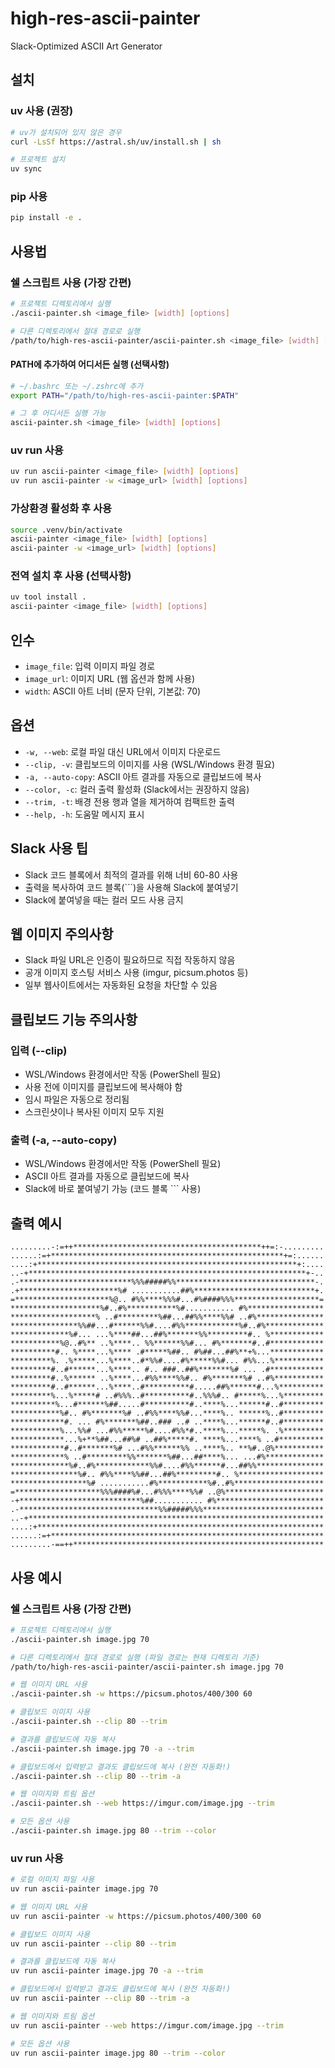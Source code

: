 # high-res-ascii-painter

Slack-Optimized ASCII Art Generator

## 설치

### uv 사용 (권장)
```bash
# uv가 설치되어 있지 않은 경우
curl -LsSf https://astral.sh/uv/install.sh | sh

# 프로젝트 설치
uv sync
```

### pip 사용
```bash
pip install -e .
```

## 사용법

### 쉘 스크립트 사용 (가장 간편)
```bash
# 프로젝트 디렉토리에서 실행
./ascii-painter.sh <image_file> [width] [options]

# 다른 디렉토리에서 절대 경로로 실행
/path/to/high-res-ascii-painter/ascii-painter.sh <image_file> [width] [options]
```

#### PATH에 추가하여 어디서든 실행 (선택사항)
```bash
# ~/.bashrc 또는 ~/.zshrc에 추가
export PATH="/path/to/high-res-ascii-painter:$PATH"

# 그 후 어디서든 실행 가능
ascii-painter.sh <image_file> [width] [options]
```

### uv run 사용
```bash
uv run ascii-painter <image_file> [width] [options]
uv run ascii-painter -w <image_url> [width] [options]
```

### 가상환경 활성화 후 사용
```bash
source .venv/bin/activate
ascii-painter <image_file> [width] [options]
ascii-painter -w <image_url> [width] [options]
```

### 전역 설치 후 사용 (선택사항)
```bash
uv tool install .
ascii-painter <image_file> [width] [options]
```

## 인수

- `image_file`: 입력 이미지 파일 경로
- `image_url`: 이미지 URL (웹 옵션과 함께 사용)
- `width`: ASCII 아트 너비 (문자 단위, 기본값: 70)

## 옵션

- `-w, --web`: 로컬 파일 대신 URL에서 이미지 다운로드
- `--clip, -v`: 클립보드의 이미지를 사용 (WSL/Windows 환경 필요)
- `-a, --auto-copy`: ASCII 아트 결과를 자동으로 클립보드에 복사
- `--color, -c`: 컬러 출력 활성화 (Slack에서는 권장하지 않음)
- `--trim, -t`: 배경 전용 행과 열을 제거하여 컴팩트한 출력
- `--help, -h`: 도움말 메시지 표시

## Slack 사용 팁

- Slack 코드 블록에서 최적의 결과를 위해 너비 60-80 사용
- 출력을 복사하여 코드 블록(```)을 사용해 Slack에 붙여넣기
- Slack에 붙여넣을 때는 컬러 모드 사용 금지

## 웹 이미지 주의사항

- Slack 파일 URL은 인증이 필요하므로 직접 작동하지 않음
- 공개 이미지 호스팅 서비스 사용 (imgur, picsum.photos 등)
- 일부 웹사이트에서는 자동화된 요청을 차단할 수 있음

## 클립보드 기능 주의사항

### 입력 (--clip)
- WSL/Windows 환경에서만 작동 (PowerShell 필요)
- 사용 전에 이미지를 클립보드에 복사해야 함
- 임시 파일은 자동으로 정리됨
- 스크린샷이나 복사된 이미지 모두 지원

### 출력 (-a, --auto-copy)
- WSL/Windows 환경에서만 작동 (PowerShell 필요)
- ASCII 아트 결과를 자동으로 클립보드에 복사
- Slack에 바로 붙여넣기 가능 (코드 블록 ``` 사용)

## 출력 예시

```
.........-:=++******************************************++=:-.........
......:=+****************************************************+=:......
....:+**********************************************************+:....
..-+**************************************************************+-..
.-*************************%%%#####%%*******************************-.
.+**********************%# ...........##%***************************+.
=*********************%@.. #%%****%%%#...#%####%%%*******************=
********************%#..#%***********%#........... #%*****************
*******************% ..#*********%##...##%%****%%# ..#%***************
***************%%##...#******%%#....#%%************%#..#%*************
*************%#... ...%****##...##%*******%%*********#.. %************
***********%@..#%** ..%****.. %%******%%#... #%*******#..#************
**********#.. %****...%**** .#*****%##.. #%##...##%**+%...************
*********%. .%*****...%****..#*%%#....#%*****%%#... #%%...%***********
*********#..#******...%****.. #.. ###..##%*******%# ... .#************
*********#..%****** ..%****...#%%****%%#.. #%*******%# ..#%***********
*********#..#******...%****..#**********#.....##%******#...%**********
*********%...%*****# ..#%%%..#**********#..%%%#.. #*****%...%*********
**********%...#******%##.....#**********#..****%...******#..#*********
***********%#.. #%*******%# ..#%%****%%#...****%.. ******%..#*********
************#. ... #%*******%##..### ..# ..****%...******#..#*********
***********%...%%# ...#%%*****%#....#%%*#..****%...*****%. .%*********
************...%+**%##...##%# ..##%*****#. ****%...****% ..#**********
************#..#*******%# ...#%%******%% ..****%.. **%#..@%***********
************% ..#*********%%*******%##...##****%... ...#%*************
*************%#..#%************%%#....#%%******#...##%%***************
***************%#.. #%%****%%##...##%*********#.. %*******************
*****************%# ...........#%***********%#..#%********************
=*******************%%%####%#...#%%%****%%# ..@%**********************
-+***************************%##........... #%************************
.-*******************************%%#####%%%***************************
..-+******************************************************************
....:+****************************************************************
......:=+*************************************************************
.........-==++********************************************************
```

## 사용 예시

### 쉘 스크립트 사용 (가장 간편)
```bash
# 프로젝트 디렉토리에서 실행
./ascii-painter.sh image.jpg 70

# 다른 디렉토리에서 절대 경로로 실행 (파일 경로는 현재 디렉토리 기준)
/path/to/high-res-ascii-painter/ascii-painter.sh image.jpg 70

# 웹 이미지 URL 사용
./ascii-painter.sh -w https://picsum.photos/400/300 60

# 클립보드 이미지 사용
./ascii-painter.sh --clip 80 --trim

# 결과를 클립보드에 자동 복사
./ascii-painter.sh image.jpg 70 -a --trim

# 클립보드에서 입력받고 결과도 클립보드에 복사 (완전 자동화!)
./ascii-painter.sh --clip 80 --trim -a

# 웹 이미지와 트림 옵션
./ascii-painter.sh --web https://imgur.com/image.jpg --trim

# 모든 옵션 사용
./ascii-painter.sh image.jpg 80 --trim --color
```

### uv run 사용
```bash
# 로컬 이미지 파일 사용
uv run ascii-painter image.jpg 70

# 웹 이미지 URL 사용
uv run ascii-painter -w https://picsum.photos/400/300 60

# 클립보드 이미지 사용
uv run ascii-painter --clip 80 --trim

# 결과를 클립보드에 자동 복사
uv run ascii-painter image.jpg 70 -a --trim

# 클립보드에서 입력받고 결과도 클립보드에 복사 (완전 자동화!)
uv run ascii-painter --clip 80 --trim -a

# 웹 이미지와 트림 옵션
uv run ascii-painter --web https://imgur.com/image.jpg --trim

# 모든 옵션 사용
uv run ascii-painter image.jpg 80 --trim --color
```
